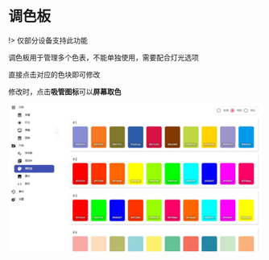 # 调色板
!> 仅部分设备支持此功能

调色板用于管理多个色表，不能单独使用，需要配合灯光选项

直接点击对应的色块即可修改

修改时，点击**吸管图标**可以**屏幕取色**

![调色盘](./img/palette.jpg)
